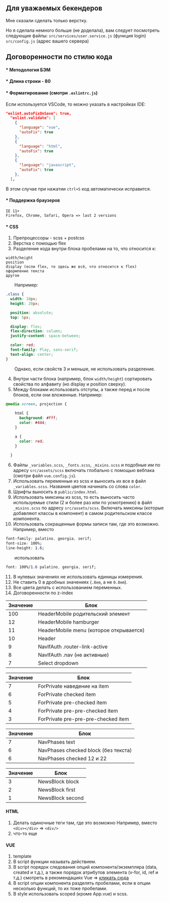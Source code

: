 ## Для уважаемых бекендеров

Мне сказали сделать только верстку.

Но я сделала немного больше (не доделала), вам следует посмотреть следующие файлы:
`src/services/user.service.js` (функция login)
`src/config.js` (адрес вашего сервера)


## Договоренности по стилю кода

#### * Методология БЭМ

#### * Длина строки - 80

#### * Форматирование (смотри `.eslintrc.js`)

Если используется VSCode, то можно указать в настройках IDE:

```json
"eslint.autoFixOnSave": true,
  "eslint.validate": [
    {
      "language": "vue",
      "autoFix": true
    },
    {
      "language": "html",
      "autoFix": true
    },
    {
      "language": "javascript",
      "autoFix": true
    },
  ],
```

В этом случае при нажатии `ctrl+S` код автоматически исправится.

#### * Поддержка браузеров

```
IE 11+
Firefox, Chrome, Safari, Opera => last 2 versions
```

#### * CSS

1. Препроцессоры - scss + postcss
2. Верстка с помощью flex
3. Разделение кода внутри блока пробелами на то, что относится к:

```
width/height
position
display (если flex, то здесь же всё, что относится к flex)
оформление текста
другое
```

&nbsp;&nbsp;&nbsp;&nbsp;&nbsp;&nbsp; Например:

```css
.class {
  width: 10px;
  height: 20px;

  position: absolute;
  top: 5px;

  display: flex;
  flex-direction: column;
  justify-content: space-between;

  color: red;
  font-family: Play, sans-serif;
  text-align: center;
}
```

&nbsp;&nbsp;&nbsp;&nbsp;&nbsp;&nbsp; Однако, если свойств 3 и меньше, не использовать разделение.

4. Внутри части блока (например, блок `width/height`) сортировать свойства по алфавиту (но display и position сверху).
5. Между блоками использовать отступы, а также перед и после блоков, если они вложенные. Например:

```css
@media screen, projection {
  
    html {
      background: #fff;
      color: #444;
    }

    a {
      color: red;
    }
  
  }
```

6. Файлы `_variables.scss`, `_fonts.scss`, `_mixins.scss` и подобные им по адресу `src/assets/scss` включать глобально с помощью вебпака (смотри файл `vue.config.js`).
7. Использовать переменные из scss и выносить их все в файл `_variables.scss`. Названия цветов начинать со слова `color`.
8. Шрифты выносить в `public/index.html`.
9. Использовать миксины из scss, то есть выносить часто используемые стили (2 и более раз или по усмотрению) в файл `_mixins.scss` по адресу `src/assets/scss`. Включать миксины (которые добавляют классы в компонент) в самом родительском классе компонента.
10. Использовать сокращенные формы записи там, где это возможно.
Например, вместо

```css
font-family: palatino, georgia, serif;
font-size: 100%;
line-height: 1.6;
```

&nbsp;&nbsp;&nbsp;&nbsp;&nbsp;&nbsp; использовать

```css
font: 100%/1.6 palatino, georgia, serif;
```

11. В нулевых значениях не использовать единицы измерения.
12. Не ставить 0 в дробных значениях (`.8em`, а не `0.8em`).
13. Все цвета делать с использованием переменных.
14. Договоренности по z-index

| Значение | Блок |
|----------|------|
| 100 | HeaderMobile родительский элемент |
| 12 | HeaderMobile hamburger |
| 11 | HeaderMobile menu (которое открывается) |
| 10 | Header |
| 9 | NavIfAuth .router-link-active |
| 8 | NavIfAuth .nav (не активные) |
| 7 | Select dropdown |

| Значение | Блок |
|----------|------|
| 7 | ForPrivate наведение на item |
| 6 | ForPrivate checked item |
| 5 | ForPrivate pre-checked item |
| 4 | ForPrivate pre-pre-checked item |
| 3 | ForPrivate pre-pre-pre-checked item |

| Значение | Блок |
|----------|------|
| 7 | NavPhases text |
| 6 | NavPhases checked block (без текста) |
| 6 | NavPhases checked 12 и 22 |

| Значение | Блок |
|----------|------|
| 3 | NewsBlock block |
| 2 | NewsBlock first |
| 1 | NewsBlock second |

#### HTML

1. Делать одиночные теги там, где это возможно
Например, вместо `<div></div>` => `<div/>`
2. что-то еще

#### VUE

1. template
2. В script функции называть действием.
3. В script порядок следования опций компонента/экземпляра (data, created и т.д.), а также порядок атрибутов элемента (v-for, id, ref и т.д.) смотреть в рекомендациях Vue => [кликать сюда](https://ru.vuejs.org/v2/style-guide/index.html#%D0%9F%D0%BE%D1%80%D1%8F%D0%B4%D0%BE%D0%BA-%D0%BE%D0%BF%D1%86%D0%B8%D0%B9-%D0%BA%D0%BE%D0%BC%D0%BF%D0%BE%D0%BD%D0%B5%D0%BD%D1%82%D0%B0-%D1%8D%D0%BA%D0%B7%D0%B5%D0%BC%D0%BF%D0%BB%D1%8F%D1%80%D0%B0-%D1%80%D0%B5%D0%BA%D0%BE%D0%BC%D0%B5%D0%BD%D0%B4%D1%83%D0%B5%D1%82%D1%81%D1%8F)
4. В script опции компонента разделять пробелами, если в опции несколько функций, то их тоже пробелами.
5. В style использовать scoped (кроме App.vue) и scss.